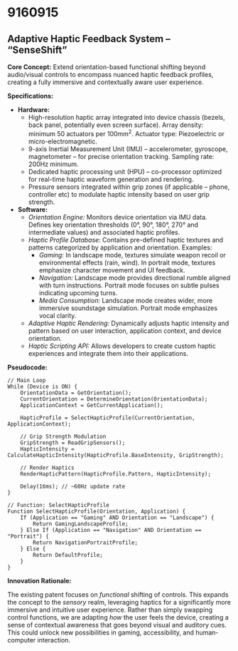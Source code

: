 # 9160915

## Adaptive Haptic Feedback System – “SenseShift”

**Core Concept:** Extend orientation-based functional shifting beyond audio/visual controls to encompass nuanced haptic feedback profiles, creating a fully immersive and contextually aware user experience.

**Specifications:**

*   **Hardware:**
    *   High-resolution haptic array integrated into device chassis (bezels, back panel, potentially even screen surface).  Array density: minimum 50 actuators per 100mm<sup>2</sup>.  Actuator type:  Piezoelectric or micro-electromagnetic.
    *   9-axis Inertial Measurement Unit (IMU) – accelerometer, gyroscope, magnetometer – for precise orientation tracking. Sampling rate: 200Hz minimum.
    *   Dedicated haptic processing unit (HPU) – co-processor optimized for real-time haptic waveform generation and rendering.
    *   Pressure sensors integrated within grip zones (if applicable – phone, controller etc) to modulate haptic intensity based on user grip strength.
*   **Software:**
    *   *Orientation Engine:* Monitors device orientation via IMU data. Defines key orientation thresholds (0°, 90°, 180°, 270° and intermediate values) and associated haptic profiles.
    *   *Haptic Profile Database:* Contains pre-defined haptic textures and patterns categorized by application and orientation.  Examples:
        *   *Gaming:*  In landscape mode, textures simulate weapon recoil or environmental effects (rain, wind). In portrait mode, textures emphasize character movement and UI feedback.
        *   *Navigation:* Landscape mode provides directional rumble aligned with turn instructions. Portrait mode focuses on subtle pulses indicating upcoming turns.
        *   *Media Consumption:* Landscape mode creates wider, more immersive soundstage simulation. Portrait mode emphasizes vocal clarity.
    *   *Adaptive Haptic Rendering:*  Dynamically adjusts haptic intensity and pattern based on user interaction, application context, and device orientation.
    *   *Haptic Scripting API:* Allows developers to create custom haptic experiences and integrate them into their applications.

**Pseudocode:**

```
// Main Loop
While (Device is ON) {
    OrientationData = GetOrientation();
    CurrentOrientation = DetermineOrientation(OrientationData);
    ApplicationContext = GetCurrentApplication();

    HapticProfile = SelectHapticProfile(CurrentOrientation, ApplicationContext);

    // Grip Strength Modulation
    GripStrength = ReadGripSensors();
    HapticIntensity = CalculateHapticIntensity(HapticProfile.BaseIntensity, GripStrength);

    // Render Haptics
    RenderHapticPattern(HapticProfile.Pattern, HapticIntensity);

    Delay(16ms); // ~60Hz update rate
}

// Function: SelectHapticProfile
Function SelectHapticProfile(Orientation, Application) {
    If (Application == "Gaming" AND Orientation == "Landscape") {
        Return GamingLandscapeProfile;
    } Else If (Application == "Navigation" AND Orientation == "Portrait") {
        Return NavigationPortraitProfile;
    } Else {
        Return DefaultProfile;
    }
}
```

**Innovation Rationale:**

The existing patent focuses on *functional* shifting of controls. This expands the concept to the *sensory* realm, leveraging haptics for a significantly more immersive and intuitive user experience.  Rather than simply swapping control functions, we are adapting *how* the user feels the device, creating a sense of contextual awareness that goes beyond visual and auditory cues. This could unlock new possibilities in gaming, accessibility, and human-computer interaction.